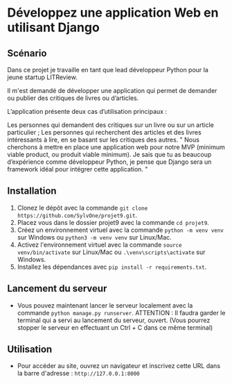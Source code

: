 # Développez une application Web en utilisant Django

## Scénario

Dans ce projet je travaille en tant que lead développeur Python pour la jeune startup LITReview.

Il m'est demandé de développer une application qui permet de demander ou publier des critiques de livres ou d’articles.

L’application présente deux cas d’utilisation principaux :

Les personnes qui demandent des critiques sur un livre ou sur un article particulier ;
Les personnes qui recherchent des articles et des livres intéressants à lire, en se basant sur les critiques des autres.
" Nous cherchons à mettre en place une application web pour notre MVP (minimum viable product, ou produit viable minimum). Je sais que tu as beaucoup d’expérience comme développeur Python, je pense que Django sera un framework idéal pour intégrer cette application. "

## Installation

1. Clonez le dépôt avec la commande `git clone https://github.com/SylvOne/projet9.git`.
2. Placez vous dans le dossier projet9 avec la commande `cd projet9`.
3. Créez un environnement virtuel avec la commande `python -m venv venv` sur Windows ou `python3 -m venv venv` sur Linux/Mac.
4. Activez l'environnement virtuel avec la commande `source venv/bin/activate` sur Linux/Mac ou `.\venv\scripts\activate` sur Windows.
5. Installez les dépendances avec `pip install -r requirements.txt`.

## Lancement du serveur

- Vous pouvez maintenant lancer le serveur localement avec la commande `python manage.py runserver`.
  ATTENTION : Il faudra garder le terminal qui a servi au lancement du serveur, ouvert.
  (Vous pourrez stopper le serveur en effectuant un Ctrl + C dans ce même terminal)

## Utilisation

- Pour accéder au site, ouvrez un navigateur et inscrivez cette URL dans la barre d'adresse : `http://127.0.0.1:8000`
  